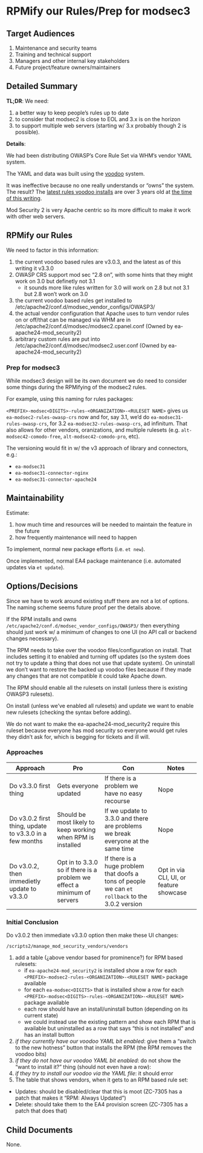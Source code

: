 # RPMify our Rules/Prep for modsec3

## Target Audiences

1. Maintenance and security teams
2. Training and technical support
3. Managers and other internal key stakeholders
4. Future project/feature owners/maintainers

## Detailed Summary

**TL;DR**: We need:

1. a better way to keep people’s rules up to date
2. to consider that modsec2 is close to EOL and 3.x is on the horizon
3. to support multiple web servers (starting w/ 3.x probably though 2 is possible).

**Details**:

We had been distributing OWASP’s Core Rule Set via WHM’s vendor YAML system.

The YAML and data was built using the [voodoo](https://enterprise.cpanel.net/projects/IDEV/repos/voodoo/browse) system.

It was ineffective because no one really understands or “owns” the system. The result? The [latest rules voodoo installs](https://github.com/coreruleset/coreruleset/releases/tag/v3.0.2) are over 3 years old at [the time of this writing](https://github.com/coreruleset/coreruleset/releases/tag/v3.3.0).

Mod Security 2 is very Apache centric so its more difficult to make it work with other web servers.

## RPMify our Rules

We need to factor in this information:

1. the current voodoo based rules are v3.0.3, and the latest as of this writing it v3.3.0
2. OWASP CRS support mod sec “2.8 on”, with some hints that they might work on 3.0 but definetly not 3.1
   * it sounds more like rules written for 3.0 will work on 2.8 but not 3.1 but 2.8 won’t work on 3.0
3. the current voodoo based rules get installed to /etc/apache2/conf.d/modsec_vendor_configs/OWASP3/
4. the actual vendor configuration that Apache uses to turn vendor rules on or off/that can be managed via WHM are in /etc/apache2/conf.d/modsec/modsec2.cpanel.conf (Owned by ea-apache24-mod_security2)
5. arbitrary custom rules are put into /etc/apache2/conf.d/modsec/modsec2.user.conf (Owned by ea-apache24-mod_security2)

### Prep for modsec3

While modsec3 design will be its own document we do need to consider some things during the RPMifying of the modsec2 rules.

For example, using this naming for rules packages:

`<PREFIX>-modsec<DIGITS>-rules-<ORGANIZATION>-<RULESET NAME>` gives us `ea-modsec2-rules-owasp-crs` now and for, say 3.1, we’d do `ea-modsec31-rules-owasp-crs`, for 3.2 `ea-modsec32-rules-owasp-crs`, ad infinitum. That also allows for other vendors, oranizations, and multiple rulesets (e.g. `alt-modsec42-comodo-free`, `alt-modsec42-comodo-pro`, etc).

The versioning would fit in w/ the v3 approach of library and connectors, e.g.:

* `ea-modsec31`
* `ea-modsec31-connector-nginx`
* `ea-modsec31-connector-apache24`

## Maintainability

Estimate:

1. how much time and resources will be needed to maintain the feature in the future
2. how frequently maintenance will need to happen

To implement, normal new package efforts (i.e. `et new`).

Once implemented, normal EA4 package maintenance (i.e. automated updates via `et update`).

## Options/Decisions

Since we have to work around existing stuff there are not a lot of options. The naming scheme seems future proof per the details above.

If the RPM installs and owns `/etc/apache2/conf.d/modsec_vendor_configs/OWASP3/` then everything should just work w/ a minimum of changes to one UI (no API call or backend changes necessary).

The RPM needs to take over the voodoo files/configuration on install. That includes setting it to enabled and turning off updates (so the system does not try to update a thing that does not use that update system). On uninstall we don’t want to restore the backed up voodoo files because if they made any changes that are not compatible it could take Apache down.

The RPM should enable all the rulesets on install (unless there is existing OWASP3 rulesets).

On install (unless we’ve enabled all rulesets) and update we want to enable new rulesets (checking the syntax before adding).

We do not want to make the ea-apache24-mod_security2 require this ruleset because everyone has mod security so everyone would get rules they didn’t ask for, which is begging for tickets and ill will.

### Approaches

| Approach | Pro | Con | Notes |
| ---------|-----|-----| ----- |
| Do v3.3.0 first thing | Gets everyone updated | If there is a problem we have no easy recourse | Nope |
| Do v3.0.2 first thing, update to v3.3.0 in a few months | Should be most likely to keep working when RPM is installed | If we update to 3.3.0 and there are problems we break everyone at the same time | Nope |
| Do v3.0.2, then immedietly update to v3.3.0 | Opt in to 3.3.0 so if there is a problem we effect a minimum of servers | If there is a huge problem that doofs a tons of people we can `et rollback` to the 3.0.2 version | Opt in via CLI, UI, or feature showcase |

### Initial Conclusion

Do v3.0.2 then immediate v3.3.0 option then make these UI changes:

`/scripts2/manage_mod_security_vendors/vendors`

1. add a table (¿above vendor based for prominence?) for RPM based rulesets:
   * if `ea-apache24-mod_security2` is installed show a row for each `<PREFIX>-modsec2-rules-<ORGANIZATION>-<RULESET NAME>` package available
   * for each `ea-modsec<DIGITS>` that is installed show a row for each `<PREFIX>-modsec<DIGITS>-rules-<ORGANIZATION>-<RULESET NAME>` package available
   * each row should have an install/uninstall button (depending on its current state)
   * we could instead use the existing pattern and show each RPM that is available but uninstalled as a row that says “this is not installed” and has an install button
2. _if they currently have our voodoo YAML bit enabled_: give them a “switch to the new hotness” button that installs the RPM (the RPM removes the voodoo bits)
3. _if they do not have our voodoo YAML bit enabled_: do not show the “want to install it?” thing (should not even have a row):
4. _if they try to install our voodoo via the YAML file_: it should error
5. The table that shows vendors, when it gets to an RPM based rule set:
  * Updates: should be disabled/clear that this is moot (ZC-7305 has a patch that makes it “RPM: Always Updated”)
  * Delete: should take them to the EA4 provision screen (ZC-7305 has a patch that does that)

## Child Documents

None.
